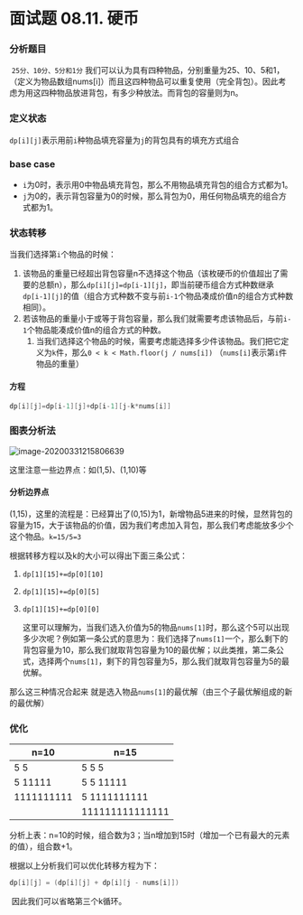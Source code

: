 # 面试题 08.11. 硬币

### 	分析题目

​	`25分、10分、5分和1分`  我们可以认为具有四种物品，分别重量为25、10、5和1，（定义为物品数组nums[i]）而且这四种物品可以重复使用（完全背包）。因此考虑为用这四种物品放进背包，有多少种放法。而背包的容量则为n。

### 定义状态

`dp[i][j]`表示用前`i`种物品填充容量为`j`的背包具有的填充方式组合

### base case

- `i`为0时，表示用0中物品填充背包，那么不用物品填充背包的组合方式都为1。
- `j`为0的，表示背包容量为0的时候，那么背包为0，用任何物品填充的组合方式都为1。

### 状态转移

当我们选择第`i`个物品的时候：

1. 该物品的重量已经超出背包容量n不选择这个物品（该枚硬币的价值超出了需要的总额n），那么`dp[i][j]=dp[i-1][j]`，即当前硬币组合方式种数继承`dp[i-1][j]`的值（组合方式种数不变与前`i-1`个物品凑成价值n的组合方式种数相同）。
2. 若该物品的重量小于或等于背包容量，那么我们就需要考虑该物品后，与前`i-1`个物品能凑成价值n的组合方式的种数。
   1. 当我们选择这个物品的时候，需要考虑能选择多少件该物品。我们把它定义为`k`件，那么`0 < k < Math.floor(j / nums[i])`  （`nums[i]`表示第`i`件物品的重量）

#### 方程

```java
dp[i][j]=dp[i-1][j]+dp[i-1][j-k*nums[i]]
```

### 图表分析法

<img src="/Users/huangzhenyang/Library/Application Support/typora-user-images/image-20200331215806639.jpg" alt="image-20200331215806639"  />

这里注意一些边界点：如(1,5)、(1,10)等

#### 分析边界点

​	(1,15)，这里的流程是：已经算出了(0,15)为1，新增物品5进来的时候，显然背包的容量为15，大于该物品的价值，因为我们考虑加入背包，那么我们考虑能放多少个这个物品。`k=15/5=3`

根据转移方程以及k的大小可以得出下面三条公式：

1. `dp[1][15]+=dp[0][10]`

2. `dp[1][15]+=dp[0][5]`

3. `dp[1][15]+=dp[0][0]`

   ​	这里可以理解为，当我们选入价值为5的物品`nums[1]`时，那么这个5可以出现多少次呢？例如第一条公式的意思为：我们选择了`nums[1]`一个，那么剩下的背包容量为10，那么我们就取背包容量为10的最优解；以此类推，第二条公式，选择两个`nums[1]`，剩下的背包容量为5，那么我们就取背包容量为5的最优解。

那么这三种情况合起来 就是选入物品`nums[1]`的最优解（由三个子最优解组成的新的最优解）

### 优化

| n=10       | n=15            |
| ---------- | --------------- |
| 5 5        | 5 5 5           |
| 5 11111    | 5 5 11111       |
| 1111111111 | 5 1111111111    |
|            | 111111111111111 |

​	分析上表：n=10的时候，组合数为3；当n增加到15时（增加一个已有最大的元素的值），组合数+1。

根据以上分析我们可以优化转移方程为下：

```java
dp[i][j] = (dp[i][j] + dp[i][j - nums[i]])
```

​	因此我们可以省略第三个k循环。





